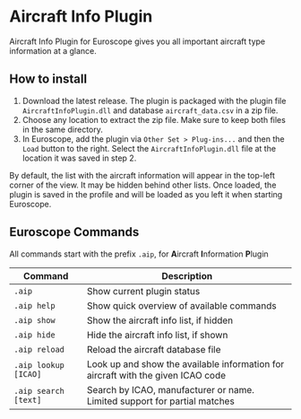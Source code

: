 # Aircraft Info Plugin

Aircraft Info Plugin for Euroscope gives you all important aircraft type information at a glance. 

## How to install
1. Download the latest release. The plugin is packaged with the plugin file `AircraftInfoPlugin.dll` and database `aircraft_data.csv` in a zip file.
2. Choose any location to extract the zip file. Make sure to keep both files in the same directory.
3. In Euroscope, add the plugin via `Other Set > Plug-ins...` and then the `Load` button to the right. 
Select the `AircraftInfoPlugin.dll` file at the location it was saved in step 2.
 
By default, the list with the aircraft information will appear in the top-left corner of the view. 
It may be hidden behind other lists. Once loaded, the plugin is saved in the profile and will be 
loaded as you left it when starting Euroscope.

## Euroscope Commands
All commands start with the prefix `.aip`, for **A**ircraft **I**nformation **P**lugin

| Command              | Description                                                                      |
|----------------------|----------------------------------------------------------------------------------|
| `.aip`               | Show current plugin status                                                       |
| `.aip help`          | Show quick overview of available commands                                        |
| `.aip show`          | Show the aircraft info list, if hidden                                           |
| `.aip hide`          | Hide the aircraft info list, if shown                                            |
| `.aip reload`        | Reload the aircraft database file                                                |
| `.aip lookup [ICAO]` | Look up and show the available information for aircraft with the given ICAO code |
| `.aip search [text]` | Search by ICAO, manufacturer or name. Limited support for partial matches        |


